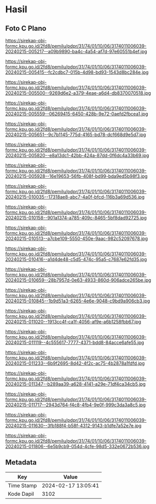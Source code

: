 # Hasil

## Foto C Plano

https://sirekap-obj-formc.kpu.go.id/2fd8/pemilu/pdpr/31/74/01/10/06/3174011006039-20240215-005217--a09b9890-ba4c-4a54-af7d-97e60551b4ef.jpg

https://sirekap-obj-formc.kpu.go.id/2fd8/pemilu/pdpr/31/74/01/10/06/3174011006039-20240215-005415--fc2cdbc7-015b-4d98-bd93-1543d8bc284e.jpg

https://sirekap-obj-formc.kpu.go.id/2fd8/pemilu/pdpr/31/74/01/10/06/3174011006039-20240215-005500--9269d6e2-a379-4eae-a6d4-db8370070518.jpg

https://sirekap-obj-formc.kpu.go.id/2fd8/pemilu/pdpr/31/74/01/10/06/3174011006039-20240215-005559--06269415-6450-428b-9e72-0aefd2fbcea1.jpg

https://sirekap-obj-formc.kpu.go.id/2fd8/pemilu/pdpr/31/74/01/10/06/3174011006039-20240215-005651--9c7b1145-775d-4165-bd78-dcf668d9e5d7.jpg

https://sirekap-obj-formc.kpu.go.id/2fd8/pemilu/pdpr/31/74/01/10/06/3174011006039-20240215-005820--e8a13dc1-42bb-424a-87dd-0f6dc4a33b69.jpg

https://sirekap-obj-formc.kpu.go.id/2fd8/pemilu/pdpr/31/74/01/10/06/3174011006039-20240215-005928--16e19653-56fb-408f-bd99-bda9ed5b98f3.jpg

https://sirekap-obj-formc.kpu.go.id/2fd8/pemilu/pdpr/31/74/01/10/06/3174011006039-20240215-010035--17318ae8-abc7-4a0f-bfcd-116b3a69d536.jpg

https://sirekap-obj-formc.kpu.go.id/2fd8/pemilu/pdpr/31/74/01/10/06/3174011006039-20240215-010158--901a1374-a785-409c-8465-5bf8dad92725.jpg

https://sirekap-obj-formc.kpu.go.id/2fd8/pemilu/pdpr/31/74/01/10/06/3174011006039-20240215-010513--a7cbe109-5550-450e-9aac-982c52097678.jpg

https://sirekap-obj-formc.kpu.go.id/2fd8/pemilu/pdpr/31/74/01/10/06/3174011006039-20240215-010416--a1d4de48-c5d5-474c-95a5-c7687e62fd35.jpg

https://sirekap-obj-formc.kpu.go.id/2fd8/pemilu/pdpr/31/74/01/10/06/3174011006039-20240215-010659--28b7957d-0e63-4933-860d-906adce265be.jpg

https://sirekap-obj-formc.kpu.go.id/2fd8/pemilu/pdpr/31/74/01/10/06/3174011006039-20240215-010845--1b9d51a3-6265-4e6e-9048-c9bd9a906cb3.jpg

https://sirekap-obj-formc.kpu.go.id/2fd8/pemilu/pdpr/31/74/01/10/06/3174011006039-20240215-011020--1913cc4f-ca1f-4056-af9e-a6b1258fbb67.jpg

https://sirekap-obj-formc.kpu.go.id/2fd8/pemilu/pdpr/31/74/01/10/06/3174011006039-20240215-011119--4c555617-7777-4371-bdd8-84acce6afe55.jpg

https://sirekap-obj-formc.kpu.go.id/2fd8/pemilu/pdpr/31/74/01/10/06/3174011006039-20240215-011233--6b9f2695-8d42-4f2c-ac75-4b2878a1fdfd.jpg

https://sirekap-obj-formc.kpu.go.id/2fd8/pemilu/pdpr/31/74/01/10/06/3174011006039-20240215-011347--b289aa39-a628-4141-a29e-71df4ca34cb5.jpg

https://sirekap-obj-formc.kpu.go.id/2fd8/pemilu/pdpr/31/74/01/10/06/3174011006039-20240215-011717--2943d764-f4c8-4fb4-9e0f-999c3da3a8c5.jpg

https://sirekap-obj-formc.kpu.go.id/2fd8/pemilu/pdpr/31/74/01/10/06/3174011006039-20240215-011630--3fb188f4-b58f-4312-9143-b1dfe7a52e7e.jpg

https://sirekap-obj-formc.kpu.go.id/2fd8/pemilu/pdpr/31/74/01/10/06/3174011006039-20240215-011806--6e5b9cb9-054d-4cfe-98d5-332e0672b536.jpg


## Metadata

| Key        | Value               |
| ---------- | ------------------- |
| Time Stamp | 2024-02-17 13:05:41 |
| Kode Dapil | 3102                |



